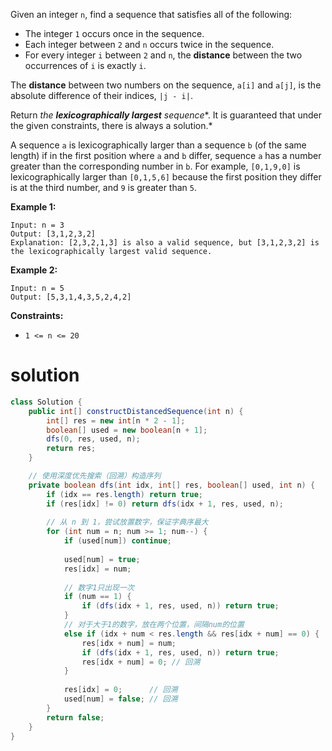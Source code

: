 Given an integer `n`, find a sequence that satisfies all of the following:

- The integer `1` occurs once in the sequence.
- Each integer between `2` and `n` occurs twice in the sequence.
- For every integer `i` between `2` and `n`, the **distance** between the two occurrences of `i` is exactly `i`.

The **distance** between two numbers on the sequence, `a[i]` and `a[j]`, is the absolute difference of their indices, `|j - i|`.

Return *the **lexicographically largest** sequence**. It is guaranteed that under the given constraints, there is always a solution.*

A sequence `a` is lexicographically larger than a sequence `b` (of the same length) if in the first position where `a` and `b` differ, sequence `a` has a number greater than the corresponding number in `b`. For example, `[0,1,9,0]` is lexicographically larger than `[0,1,5,6]` because the first position they differ is at the third number, and `9` is greater than `5`.

 

**Example 1:**

```
Input: n = 3
Output: [3,1,2,3,2]
Explanation: [2,3,2,1,3] is also a valid sequence, but [3,1,2,3,2] is the lexicographically largest valid sequence.
```

**Example 2:**

```
Input: n = 5
Output: [5,3,1,4,3,5,2,4,2]
```

 

**Constraints:**

- `1 <= n <= 20`

# solution

```java
class Solution {
    public int[] constructDistancedSequence(int n) {
        int[] res = new int[n * 2 - 1];
        boolean[] used = new boolean[n + 1];
        dfs(0, res, used, n);
        return res;
    }

    // 使用深度优先搜索（回溯）构造序列
    private boolean dfs(int idx, int[] res, boolean[] used, int n) {
        if (idx == res.length) return true;
        if (res[idx] != 0) return dfs(idx + 1, res, used, n);
        
        // 从 n 到 1，尝试放置数字，保证字典序最大
        for (int num = n; num >= 1; num--) {
            if (used[num]) continue;
            
            used[num] = true;
            res[idx] = num;
            
            // 数字1只出现一次
            if (num == 1) {
                if (dfs(idx + 1, res, used, n)) return true;
            } 
            // 对于大于1的数字，放在两个位置，间隔num的位置
            else if (idx + num < res.length && res[idx + num] == 0) {
                res[idx + num] = num;
                if (dfs(idx + 1, res, used, n)) return true;
                res[idx + num] = 0; // 回溯
            }
            
            res[idx] = 0;      // 回溯
            used[num] = false; // 回溯
        }
        return false;
    }
}

```

